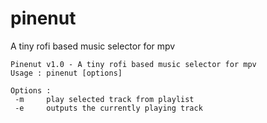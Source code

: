 # pinenut
A tiny rofi based music selector for mpv

```
Pinenut v1.0 - A tiny rofi based music selector for mpv
Usage : pinenut [options]

Options :
 -m		play selected track from playlist
 -e		outputs the currently playing track
 ```
